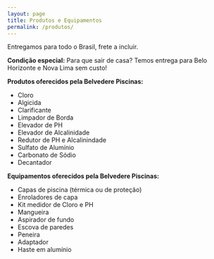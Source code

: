 ```yaml
---
layout: page
title: Produtos e Equipamentos
permalink: /produtos/
---
```


Entregamos para todo o Brasil, frete a incluir. 

**Condição especial:** Para que sair de casa? Temos entrega para Belo Horizonte e Nova Lima sem custo!

**Produtos oferecidos pela Belvedere Piscinas:**

- Cloro
- Algicida
- Clarificante
- Limpador de Borda
- Elevador de PH
- Elevador de Alcalinidade
- Redutor de PH e Alcalinindade
- Sulfato de Alumínio
- Carbonato de Sódio
- Decantador

**Equipamentos oferecidos pela Belvedere Piscinas:**
- Capas de piscina (térmica ou de proteção)
- Enroladores de capa
- Kit medidor de Cloro e PH
- Mangueira
- Aspirador de fundo
- Escova de paredes
- Peneira
- Adaptador
- Haste em alumínio
